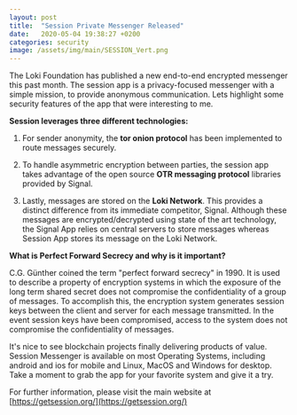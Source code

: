 ```yaml
---
layout: post
title:  "Session Private Messenger Released"
date:   2020-05-04 19:38:27 +0200
categories: security
image: /assets/img/main/SESSION_Vert.png
---
```


The Loki Foundation has published a new end-to-end encrypted messenger this past month. The session app is a privacy-focused messenger with a simple mission, to provide anonymous communication.  Lets highlight some security features of the app that were interesting to me.  

**Session leverages three different technologies:**

1. For sender anonymity, the **tor onion protocol** has been implemented to route messages securely.

2. To handle asymmetric encryption between parties, the session app takes advantage of the open source **OTR messaging protocol** libraries provided by Signal. 

3. Lastly, messages are stored on the **Loki Network**. This provides a distinct difference from its immediate competitor, Signal.  Although these messages are encrypted/decrypted using state of the art technology, the Signal App relies on central servers to store messages whereas Session App stores its message on the Loki Network.

**What is Perfect Forward Secrecy and why is it important?**

C.G. Günther coined the term "perfect forward secrecy" in 1990.  It is used to describe a property of encryption systems in which the exposure of the long term shared secret does not compromise the confidentiality of a group of messages.  To accomplish this, the encryption system generates session keys between the client and server for each message transmitted.  In the event session keys have been compromised, access to the system does not compromise the confidentiality of messages.

It's nice to see blockchain projects finally delivering products of value.  Session Messenger is available on most Operating Systems, including android and ios for mobile and Linux, MacOS and Windows for desktop.  Take a moment to grab the app for your favorite system and give it a try.  

For further information, please visit the main website at [https://getsession.org/](https://getsession.org/)

